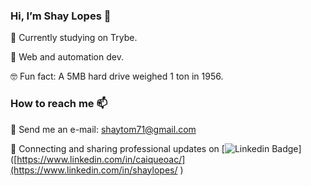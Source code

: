 ###  Hi, I’m Shay Lopes 👋

 📖  Currently studying on Trybe.
 
 🤔  Web and automation dev.
 
 🤓  Fun fact: A 5MB hard drive weighed 1 ton in 1956.
 
 
###  How to reach me 📫
 📧  Send me an e-mail: shaytom71@gmail.com
 
 💼  Connecting and sharing professional updates on [![Linkedin Badge](https://img.shields.io/badge/-LinkedIn-0e76a8?style=flat-square&logo=Linkedin&logoColor=white)]([https://www.linkedin.com/in/caiqueoac/](https://www.linkedin.com/in/shaylopes/ ) 


<!---
ShayLopes/ShayLopes is a ✨ special ✨ repository because its `README.md` (this file) appears on your GitHub profile.
You can click the Preview link to take a look at your changes.
--->


<!--


Here are some ideas to get you started:

- 🔭 I’m currently working on ...
- 🌱 I’m currently learning ...
- 👯 I’m looking to collaborate on ...
- 🤔 I’m looking for help with ...
- 💬 Ask me about ...
- 📫 How to reach me: ...
- 😄 Pronouns: ...
- ⚡ Fun fact: ...
-->
